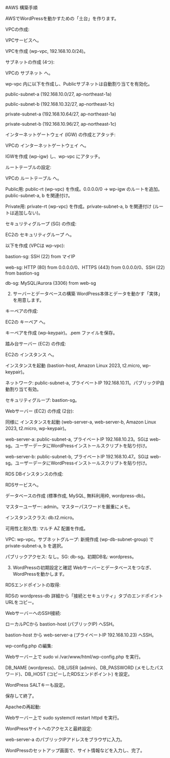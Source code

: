 #AWS 構築手順

AWSでWordPressを動かすための「土台」を作ります。

VPCの作成:

VPCサービスへ。

VPCを作成 (wp-vpc, 192.168.10.0/24)。

サブネットの作成 (4つ):

VPCの サブネット へ。

wp-vpc 内に以下を作成し、Publicサブネットは自動割り当てを有効化。

public-subnet-a (192.168.10.0/27, ap-northeast-1a)

public-subnet-b (192.168.10.32/27, ap-northeast-1c)

private-subnet-a (192.168.10.64/27, ap-northeast-1a)

private-subnet-b (192.168.10.96/27, ap-northeast-1c)

インターネットゲートウェイ (IGW) の作成とアタッチ:

VPCの インターネットゲートウェイ へ。

IGWを作成 (wp-igw) し、wp-vpc にアタッチ。

ルートテーブルの設定:

VPCの ルートテーブル へ。

Public用: public-rt (wp-vpc) を作成。0.0.0.0/0 -> wp-igw のルートを追加。public-subnet-a, b を関連付け。

Private用: private-rt (wp-vpc) を作成。private-subnet-a, b を関連付け (ルートは追加しない)。

セキュリティグループ (SG) の作成:

EC2の セキュリティグループ へ。

以下を作成 (VPCは wp-vpc):

bastion-sg: SSH (22) from マイIP

web-sg: HTTP (80) from 0.0.0.0/0、HTTPS (443) from 0.0.0.0/0、SSH (22) from bastion-sg

db-sg: MySQL/Aurora (3306) from web-sg

2. サーバーとデータベースの構築
WordPress本体とデータを動かす「実体」を用意します。

キーペアの作成:

EC2の キーペア へ。

キーペアを作成 (wp-keypair)。.pem ファイルを保存。

踏み台サーバー (EC2) の作成:

EC2の インスタンス へ。

インスタンスを起動 (bastion-host, Amazon Linux 2023, t2.micro, wp-keypair)。

ネットワーク: public-subnet-a, プライベートIP 192.168.10.11。パブリックIP自動割り当て有効。

セキュリティグループ: bastion-sg。

Webサーバー (EC2) の作成 (2台):

同様に インスタンスを起動 (web-server-a, web-server-b, Amazon Linux 2023, t2.micro, wp-keypair)。

web-server-a: public-subnet-a, プライベートIP 192.168.10.23。SGは web-sg。ユーザーデータにWordPressインストールスクリプトを貼り付け。

web-server-b: public-subnet-b, プライベートIP 192.168.10.47。SGは web-sg。ユーザーデータにWordPressインストールスクリプトを貼り付け。

RDS DBインスタンスの作成:

RDSサービスへ。

データベースの作成 (標準作成, MySQL, 無料利用枠, wordpress-db)。

マスターユーザー: admin。マスターパスワードを厳重にメモ。

インスタンスクラス: db.t2.micro。

可用性と耐久性: マルチ AZ 配置を作成。

VPC: wp-vpc。サブネットグループ: 新規作成 (wp-db-subnet-group) で private-subnet-a, b を選択。

パブリックアクセス: なし。SG: db-sg。初期DB名: wordpress。

3. WordPressの初期設定と確認
Webサーバーとデータベースをつなぎ、WordPressを動かします。

RDSエンドポイントの取得:

RDSの wordpress-db 詳細から「接続とセキュリティ」タブのエンドポイントURLをコピー。

WebサーバーへのSSH接続:

ローカルPCから bastion-host (パブリックIP) へSSH。

bastion-host から web-server-a (プライベートIP 192.168.10.23) へSSH。

wp-config.php の編集:

Webサーバー上で sudo vi /var/www/html/wp-config.php を実行。

DB_NAME (wordpress)、DB_USER (admin)、DB_PASSWORD (メモしたパスワード)、DB_HOST (コピーしたRDSエンドポイント) を設定。

WordPress SALTキーも設定。

保存して終了。

Apacheの再起動:

Webサーバー上で sudo systemctl restart httpd を実行。

WordPressサイトへのアクセスと最終設定:

web-server-a のパブリックIPアドレスをブラウザに入力。

WordPressのセットアップ画面で、サイト情報などを入力し、完了。


